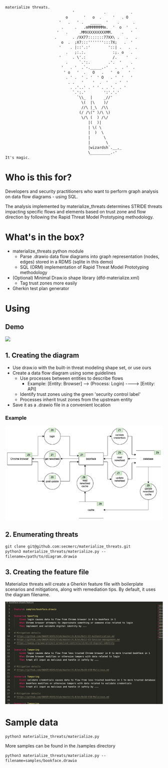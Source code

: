 ```
materialize threats.
                              '             .           .
                           o       '   o  .     '   . O
                        '   .   ' .   _____  '    .      .
                         .     .   .mMMMMMMMm.  '  o  '   .
                       '   .     .MMXXXXXXXXXMM.    .   ' 
                      .       . /XX77:::::::77XX\ .   .   .
                         o  .  ;X7:::''''''':::7X;   .  '
                        '    . |::'.:'        '::| .   .  .
                           .   ;:.:.            :;. o   .
                        '     . \'.:            /.    '   .
                           .     `.':.        .'.  '    .
                         '   . '  .`-._____.-'   .  . '  .
                          ' o   '  .   O   .   '  o    '
                           . ' .  ' . '  ' O   . '  '   '
                            . .   '    '  .  '   . '  '
                             . .'..' . ' ' . . '.  . '
                              `.':.'        ':'.'.'
                                `\\_  |     _//'
                                  \(  |\    )/
                                  //\ |_\  /\\
                                 (/ /\(" )/\ \)
                                  \/\ (  ) /\/
                                     |(  )|
                                     | \( \
                                     |  )  \
                                     |      \
                                     |       \
                                     |wizardsh`.__,_
                                     \_________.-'
It's magic.
```
# Who is this for?
Developers and security practitioners who want to perform graph analysis on data flow diagrams - using SQL. 

The analysis implemented by materialize_threats determines STRIDE threats impacting specific flows and elements based on trust zone and flow direction by following the Rapid Threat Model Prototyping methodology.

# What's in the box?
* materialize_threats python module
    * Parse .drawio data flow diagrams into graph representation (nodes, edges) stored in a RDMS (sqlite in this demo)
    * SQL (ORM) implementation of Rapid Threat Model Prototyping methodology
* (Optional) Minimal Draw.io shape library (dfd-materialize.xml)
    * Tag trust zones more easily
* Gherkin test plan generator


# Using

## Demo
![](samples/bookface.gif)

## 1. Creating the diagram
* Use draw.io with the built-in threat modeling shape set, or use ours
* Create a data flow diagram using some guidelines
   * Use processes between entities to describe flows
      * Example: [Entity: Browser] --> (Process: Login) ----> [Entity: API]
   * Identify trust zones using the green 'security control label'
   * Processes inherit trust zones from the upstream entity
* Save it as a .drawio file in a convenient location

### Example
![](samples/bookface.png)

## 2. Enumerating threats
```
git clone git@github.com:secmerc/materialize_threats.git
python3 materialize_threats/materialize.py --filename=/path/to/diagram.drawio
```

## 3. Creating the feature file
Materialize threats will create a Gherkin feature file with boilerplate scenarios and mitigations, along with remediation tips. By default, it uses the diagram filename.

![](samples/bookface_featurefile.png)

# Sample data
```
python3 materialize_threats/materialize.py
```

More samples can be found in the /samples directory
```
python3 materialize_threats/materialize.py --filename=samples/bookface.drawio
```
